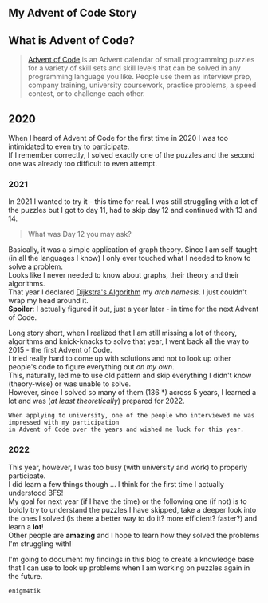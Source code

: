 ## My Advent of Code Story

## What is Advent of Code?
> [Advent of Code](www.adventofcode.com) is an Advent calendar of small programming puzzles for a variety of skill sets and skill levels that can be solved in any programming language you like. People use them as interview prep, company training, university coursework, practice problems, a speed contest, or to challenge each other.


## 2020

When I heard of Advent of Code for the first time in 2020 I was too intimidated to even try to participate.  
If I remember correctly, I solved exactly one of the puzzles and the second one was already too difficult to even attempt.

### 2021

In 2021 I wanted to try it - this time for real. I was still struggling with a lot of the puzzles but I got to day 11, had to skip day 12 and continued with 13 and 14.  
> What was Day 12 you may ask? 

Basically, it was a simple application of graph theory. Since I am self-taught (in all the languages I know) I only ever touched what I needed to know to solve a problem.  
Looks like I never needed to know about graphs, their theory and their algorithms.  
That year I declared [Dijkstra's Algorithm](https://en.wikipedia.org/wiki/Dijkstra%27s_algorithm) my _arch nemesis_. I just couldn't wrap my head around it.  
**Spoiler**: I actually figured it out, just a year later - in time for the next Advent of Code. 

Long story short, when I realized that I am still missing a lot of theory, algorithms and knick-knacks to solve that year, I went back all the way to 2015 - the first Advent of Code.  
I tried really hard to come up with solutions and not to look up other people's code to figure everything out _on my own_.  
This, naturally, led me to use old pattern and skip everything I didn't know (theory-wise) or was unable to solve.  
However, since I solved so many of them (136 *) across 5 years, I learned a lot and was (_at least theoretically_) prepared for 2022.  
```
When applying to university, one of the people who interviewed me was impressed with my participation
in Advent of Code over the years and wished me luck for this year.
```

### 2022
This year, however, I was too busy (with university and work) to properly participate.  
I did learn a few things though ... I think for the first time I actually understood BFS!  
My goal for next year (if I have the time) or the following one (if not) is to boldly try to understand the puzzles I have skipped, take a deeper look into the ones I solved (is there a better way to do it? more efficient? faster?) and learn a **lot**!  
Other people are **amazing** and I hope to learn how they solved the problems I'm struggling with!  


I'm going to document my findings in this blog to create a knowledge base that I can use to look up problems when I am working on puzzles again in the future. 
``` py
enigm4tik
``` 